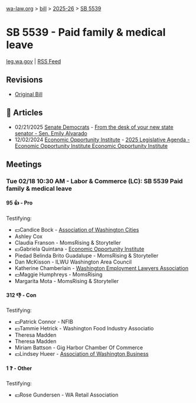 [wa-law.org](/) > [bill](/bill/) > [2025-26](/bill/2025-26/) > [SB 5539](/bill/2025-26/sb/5539/)

# SB 5539 - Paid family & medical leave
[leg.wa.gov](https://app.leg.wa.gov/billsummary?BillNumber=5539&Year=2025&Initiative=false) | [RSS Feed](./rss.xml)

## Revisions
* [Original Bill](1/)

## 📰 Articles
* 02/21/2025 [Senate Democrats](/org/senate_democrats/) - [From the desk of your new state senator - Sen. Emily Alvarado](https://senatedemocrats.wa.gov/alvarado/2025/02/21/from-the-desk-of-your-new-state-senator-2/#:~:text=5539)
* 12/02/2024 [Economic Opportunity Institute](/org/economic_opportunity_institute/) - [2025 Legislative Agenda - Economic Opportunity Institute Economic Opportunity Institute](https://www.opportunityinstitute.org/2025-legislative-agenda/#:~:text=Senate%20Bill%205539)

## Meetings
### Tue 02/18 10:30 AM - Labor & Commerce (LC): SB 5539 Paid family & medical leave
#### 95 👍 - Pro
Testifying:
* 💵Candice Bock - [Association of Washington Cities](/org/association_of_washington_cities/)
* Ashley Cox
* Claudia Franson - MomsRising & Storyteller
* 💵Gabriela Quintana - [Economic Opportunity Institute](/org/economic_opportunity_institute/)
* Piedad Belinda Brito Guadalupe - MomsRising & Storyteller
* Dan McKisson - ILWU Washington Area Council
* Katherine Chamberlain - [Washington Employment Lawyers Association](/org/washington_employment_lawyers_association/)
* 💵Maggie Humphreys - MomsRising
* Margarita Mota - MomsRising & Storyteller

#### 312 👎 - Con
Testifying:
* 💵Patrick Connor - NFIB
* 💵Tammie Hetrick - Washington Food Industry Associatio
* Theresa Madden
* Theresa Madden
* Miriam Battson - Gig Harbor Chamber Of Commerce
* 💵Lindsey Hueer - [Association of Washington Business](/org/association_of_washington_business/)

#### 1 ❓ - Other
Testifying:
* 💵Rose Gundersen - WA Retail Association
